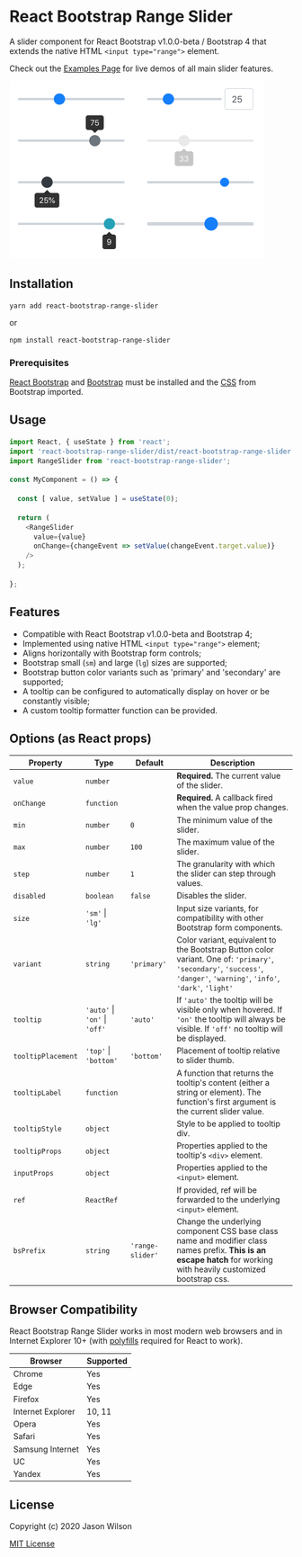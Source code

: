 # React Bootstrap Range Slider

A slider component for React Bootstrap v1.0.0-beta / Bootstrap 4 that extends the native HTML `<input type="range">` element.

Check out the [Examples Page](https://jaywilz.github.io/react-bootstrap-range-slider/) for live demos of all main slider features.

<img src="./screenshots/react-bootstrap-range-slider-screenshot.png?raw=true" alt="React Bootstrap Range Slider screenshot showing rendered slider component with various options applied, including label placement and different variants" width="452">


## Installation

    yarn add react-bootstrap-range-slider

or

    npm install react-bootstrap-range-slider

### Prerequisites

[React Bootstrap](https://github.com/react-bootstrap/react-bootstrap) and [Bootstrap](https://github.com/twbs/bootstrap) must be installed and the [CSS](https://react-bootstrap.netlify.com/getting-started/introduction#stylesheets) from Bootstrap imported.

## Usage

```JavaScript
import React, { useState } from 'react';
import 'react-bootstrap-range-slider/dist/react-bootstrap-range-slider.css';
import RangeSlider from 'react-bootstrap-range-slider';

const MyComponent = () => {

  const [ value, setValue ] = useState(0); 

  return (
    <RangeSlider
      value={value}
      onChange={changeEvent => setValue(changeEvent.target.value)}
    />
  );

};
```

## Features

 - Compatible with React Bootstrap v1.0.0-beta and Bootstrap 4;
 - Implemented using native HTML `<input type="range">` element;
 - Aligns horizontally with Bootstrap form controls;
 - Bootstrap small (`sm`) and large (`lg`) sizes are supported;
 - Bootstrap button color variants such as 'primary' and 'secondary' are supported;
 - A tooltip can be configured to automatically display on hover or be constantly visible;
 - A custom tooltip formatter function can be provided.

## Options (as React props)

| Property | Type | Default | Description |
| --- | --- | --- | --- |
| `value` | `number` | | **Required.** The current value of the slider. |
| `onChange` | `function` | |  **Required.** A callback fired when the value prop changes. |
| `min` | `number` | `0` | The minimum value of the slider. |
| `max` | `number` | `100` | The maximum value of the slider. |
| `step` | `number` | `1` | The granularity with which the slider can step through values. |
| `disabled` | `boolean` | `false` | Disables the slider. |
| `size` | `'sm'` \| `'lg'` | | Input size variants, for compatibility with other Bootstrap form components. |
| `variant` | `string` | `'primary'` | Color variant, equivalent to the Bootstrap Button color variant. One of: `'primary'`, `'secondary'`, `'success'`, `'danger'`, `'warning'`, `'info'`, `'dark'`, `'light'` |
| `tooltip` | `'auto'` \| `'on'` \| `'off'` | `'auto'` | If `'auto'` the tooltip will be visible only when hovered. If `'on'` the tooltip will always be visible. If `'off'` no tooltip will be displayed.  |
| `tooltipPlacement` | `'top'` \| `'bottom'` | `'bottom'` | Placement of tooltip relative to slider thumb. |
| `tooltipLabel` | `function` | | A function that returns the tooltip's content (either a string or element). The function's first argument is the current slider value. |
| `tooltipStyle` | `object` | | Style to be applied to tooltip div. |
| `tooltipProps` | `object` | | Properties applied to the tooltip's `<div>` element. |
| `inputProps` | `object` | | Properties applied to the `<input>` element. |
| `ref` | `ReactRef` | | If provided, ref will be forwarded to the underlying `<input>` element. |
| `bsPrefix` | `string` | `'range-slider'` | Change the underlying component CSS base class name and modifier class names prefix. **This is an escape hatch** for working with heavily customized bootstrap css. |

## Browser Compatibility

React Bootstrap Range Slider works in most modern web browsers and in Internet Explorer 10+ (with [polyfills](https://create-react-app.dev/docs/supported-browsers-features/#supported-browsers) required for React to work).

| Browser | Supported |
| --- | --- |
| Chrome | Yes |
| Edge | Yes |
| Firefox | Yes |
| Internet Explorer | 10, 11 |
| Opera | Yes |
| Safari | Yes |
| Samsung Internet | Yes |
| UC | Yes |
| Yandex | Yes |

## License

Copyright (c) 2020 Jason Wilson

[MIT License](./LICENSE)
